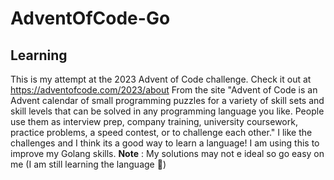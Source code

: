 # AdventOfCode-Go
## Learning

This is my attempt at the 2023 Advent of Code challenge. Check it out at https://adventofcode.com/2023/about
From the site
"Advent of Code is an Advent calendar of small programming puzzles for a variety of skill sets and skill levels that can be solved in any programming language you like. 
People use them as interview prep, company training, university coursework, practice problems, a speed contest, or to challenge each other."
I like the challenges and I think its a good way to learn a language! I am using this to improve my Golang skills. 
**Note** : My solutions may not e ideal so go easy on me (I am still learning the language 🥺)
